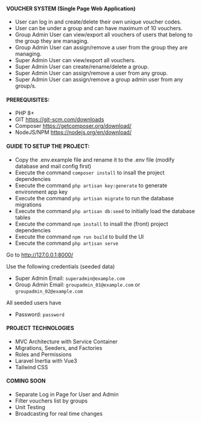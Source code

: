 #### VOUCHER SYSTEM (Single Page Web Application)
- User can log in and create/delete their own unique voucher codes.
- User can be under a group and can have maximum of 10 vouchers.
- Group Admin User can view/export all vouchers of users that belong to the group they are managing.
- Group Admin User can assign/remove a user from the group they are managing.
- Super Admin User can view/export all vouchers.
- Super Admin User can create/rename/delete a group.
- Super Admin User can assign/remove a user from any group.
- Super Admin User can assign/remove a group admin user from any group/s.

#### PREREQUISITES:
- PHP 8+
- GIT https://git-scm.com/downloads
- Composer https://getcomposer.org/download/
- NodeJS/NPM https://nodejs.org/en/download/

#### GUIDE TO SETUP THE PROJECT:
- Copy the .env.example file and rename it to the .env file (modify database and mail config first)
- Execute the command `composer install` to insall the project dependencies
- Execute the command `php artisan key:generate` to generate environment app key
- Execute the command `php artisan migrate` to run the database migrations
- Execute the command `php artisan db:seed` to initially load the database tables
- Execute the command `npm install` to insall the (front) project dependencies
- Execute the command `npm run build` to build the UI
- Execute the command `php artisan serve`

Go to http://127.0.0.1:8000/

Use the following credentials (seeded data)
- Super Admin Email: `superadmin@example.com`
- Group Admin Email: `groupadmin_01@example.com` or `groupadmin_02@example.com`

All seeded users have
- Password: `password`

#### PROJECT TECHNOLOGIES
- MVC Architecture with Service Container
- Migrations, Seeders, and Factories
- Roles and Permissions
- Laravel Inertia with Vue3
- Tailwind CSS

#### COMING SOON
- Separate Log in Page for User and Admin
- Filter vouchers list by groups
- Unit Testing
- Broadcasting for real time changes

